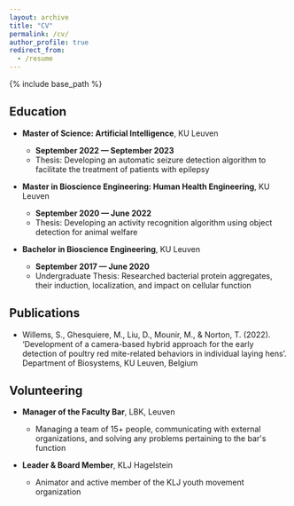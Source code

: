 ```yaml
---
layout: archive
title: "CV"
permalink: /cv/
author_profile: true
redirect_from:
  - /resume
---
```


{% include base_path %}

## Education
- **Master of Science: Artificial Intelligence**, KU Leuven
  - **September 2022 — September 2023**
  - Thesis: Developing an automatic seizure detection algorithm to facilitate the treatment of patients with epilepsy

- **Master in Bioscience Engineering: Human Health Engineering**, KU Leuven
  - **September 2020 — June 2022**
  - Thesis: Developing an activity recognition algorithm using object detection for animal welfare

- **Bachelor in Bioscience Engineering**, KU Leuven
  - **September 2017 — June 2020**
  - Undergraduate Thesis: Researched bacterial protein aggregates, their induction, localization, and impact on cellular function

## Publications
- Willems, S., Ghesquiere, M., Liu, D., Mounir, M., & Norton, T. (2022). ‘Development of a camera-based hybrid approach for the early detection of poultry red mite-related behaviors in individual laying hens’. Department of Biosystems, KU Leuven, Belgium

## Volunteering
- **Manager of the Faculty Bar**, LBK, Leuven
  - Managing a team of 15+ people, communicating with external organizations, and solving any problems pertaining to the bar's function

- **Leader & Board Member**, KLJ Hagelstein
  - Animator and active member of the KLJ youth movement organization

